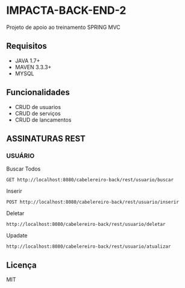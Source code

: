 # IMPACTA-BACK-END-2
Projeto de apoio ao treinamento SPRING MVC

## Requisitos

  - JAVA 1.7+
  - MAVEN 3.3.3+
  - MYSQL

## Funcionalidades

  - CRUD de usuarios
  - CRUD de serviços
  - CRUD de lancamentos
  
## ASSINATURAS REST
### USUÁRIO

Buscar Todos
```
GET http://localhost:8080/cabelereiro-back/rest/usuario/buscar
```
Inserir
```
POST http://localhost:8080/cabelereiro-back/rest/usuario/inserir
```

Deletar
```
http://localhost:8080/cabelereiro-back/rest/usuario/deletar
```
Upadate
```
http://localhost:8080/cabelereiro-back/rest/usuario/atualizar
```
## Licença

MIT
